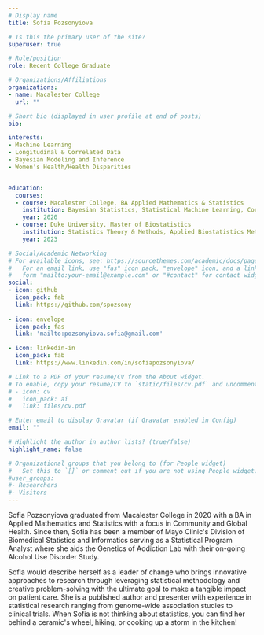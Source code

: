 ```yaml
---
# Display name
title: Sofia Pozsonyiova

# Is this the primary user of the site?
superuser: true

# Role/position
role: Recent College Graduate 

# Organizations/Affiliations
organizations:
- name: Macalester College
  url: ""

# Short bio (displayed in user profile at end of posts)
bio: 

interests:
- Machine Learning 
- Longitudinal & Correlated Data 
- Bayesian Modeling and Inference
- Women's Health/Health Disparities


education:
  courses:
  - course: Macalester College, BA Applied Mathematics & Statistics
    institution: Bayesian Statistics, Statistical Machine Learning, Correlated Data, Causal Inference, Probability, Epidemiology, International Public Health, Community Health & Psychology
    year: 2020
  - course: Duke University, Master of Biostatistics
    institution: Statistics Theory & Methods, Applied Biostatistics Methods, Introduction to Practice of Biostatistics, Statistical Programming
    year: 2023

# Social/Academic Networking
# For available icons, see: https://sourcethemes.com/academic/docs/page-builder/#icons
#   For an email link, use "fas" icon pack, "envelope" icon, and a link in the
#   form "mailto:your-email@example.com" or "#contact" for contact widget.
social:
- icon: github
  icon_pack: fab
  link: https://github.com/spozsony
  
- icon: envelope
  icon_pack: fas
  link: 'mailto:pozsonyiova.sofia@gmail.com'

- icon: linkedin-in
  icon_pack: fab
  link: https://www.linkedin.com/in/sofiapozsonyiova/

# Link to a PDF of your resume/CV from the About widget.
# To enable, copy your resume/CV to `static/files/cv.pdf` and uncomment the lines below.
# - icon: cv
#   icon_pack: ai
#   link: files/cv.pdf

# Enter email to display Gravatar (if Gravatar enabled in Config)
email: ""

# Highlight the author in author lists? (true/false)
highlight_name: false

# Organizational groups that you belong to (for People widget)
#   Set this to `[]` or comment out if you are not using People widget.
#user_groups:
#- Researchers
#- Visitors
---
```


Sofia Pozsonyiova graduated from Macalester College in 2020 with a BA in Applied Mathematics and Statistics with a focus in Community and Global Health. Since then, Sofia has been a member of Mayo Clinic's Division of Biomedical Statistics and Informatics serving as a Statistical Program Analyst where she aids the Genetics of Addiction Lab with their on-going Alcohol Use Disorder Study. 

Sofia would describe herself as a leader of change who brings innovative approaches to research through leveraging statistical methodology and creative problem-solving with the ultimate goal to make a tangible impact on patient care. She is a published author and presenter with experience in statistical research ranging from genome-wide association studies to clinical trials. When Sofia is not thinking about statistics, you can find her behind a ceramic's wheel, hiking, or cooking up a storm in the kitchen!

